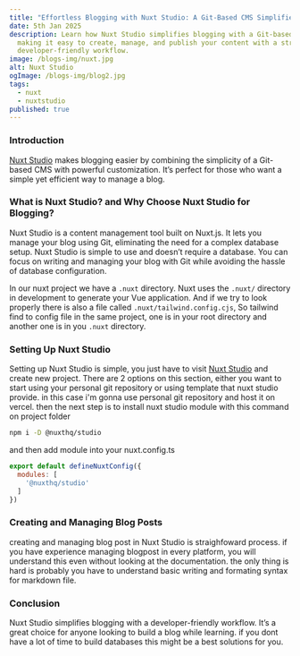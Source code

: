 ```yaml
---
title: "Effortless Blogging with Nuxt Studio: A Git-Based CMS Simplified"
date: 5th Jan 2025
description: Learn how Nuxt Studio simplifies blogging with a Git-based CMS,
  making it easy to create, manage, and publish your content with a streamlined,
  developer-friendly workflow.
image: /blogs-img/nuxt.jpg
alt: Nuxt Studio
ogImage: /blogs-img/blog2.jpg
tags:
  - nuxt
  - nuxtstudio
published: true
---
```


### Introduction

[Nuxt Studio](https://nuxt.studio/) makes blogging easier by combining the simplicity of a Git-based CMS with powerful customization. It’s perfect for those who want a simple yet efficient way to manage a blog.

### What is Nuxt Studio? and Why Choose Nuxt Studio for Blogging?

Nuxt Studio is a content management tool built on Nuxt.js. It lets you manage your blog using Git, eliminating the need for a complex database setup. Nuxt Studio is simple to use and doesn’t require a database. You can focus on writing and managing your blog with Git while avoiding the hassle of database configuration.

In our nuxt project we have a `.nuxt` directory. Nuxt uses the `.nuxt/` directory in development to generate your Vue application. And if we try to look properly there is also a file called `.nuxt/tailwind.config.cjs`, So tailwind find to config file in the same project, one is in your root directory and another one is in you `.nuxt` directory.

### Setting Up Nuxt Studio

Setting up Nuxt Studio is simple, you just have to visit [Nuxt Studio](https://nuxt.studio/docs/get-started/setup) and create new project. There are 2 options on this section, either you want to start using your personal git repository or using template that nuxt studio provide. in this case i'm gonna use personal git repository and host it on vercel. then the next step is to install nuxt studio module with this command on project folder

```bash
npm i -D @nuxthq/studio
```

and then add module into your nuxt.config.ts

```js
export default defineNuxtConfig({
  modules: [
    '@nuxthq/studio'
  ]
})
```

### Creating and Managing Blog Posts

creating and managing blog post in Nuxt Studio is straighfoward process. if you have experience managing blogpost in every platform, you will understand this even without looking at the documentation. the only thing is hard is probably you have to understand basic writing and formating syntax for markdown file.

### Conclusion

Nuxt Studio simplifies blogging with a developer-friendly workflow. It’s a great choice for anyone looking to build a blog while learning. if you dont have a lot of time to build databases this might be a best solutions for you.
